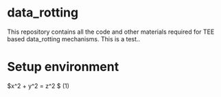 # data_rotting
This repository contains all the code and other materials required for TEE based data_rotting mechanisms. This is a test..

# Setup environment
$x^2 + y^2 = z^2 $        (1)

